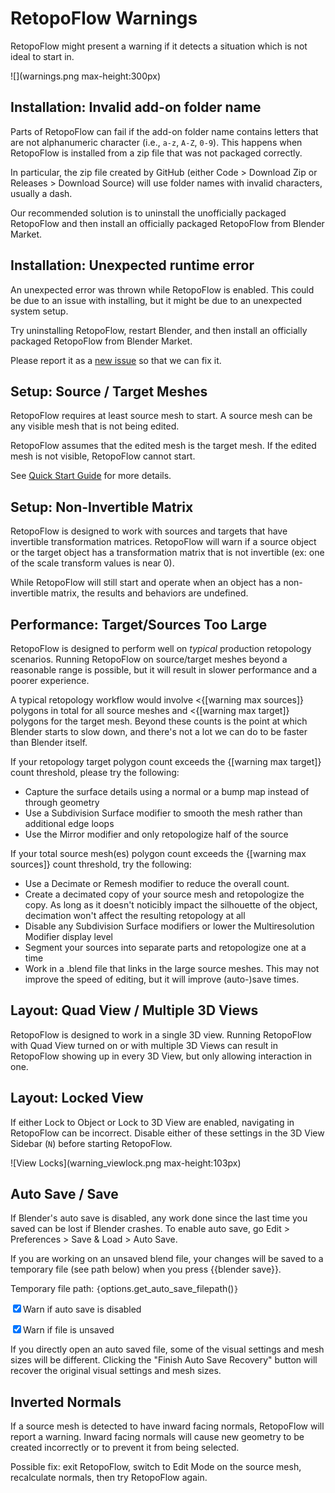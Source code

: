 # RetopoFlow Warnings

RetopoFlow might present a warning if it detects a situation which is not ideal to start in.

![](warnings.png max-height:300px)



## Installation: Invalid add-on folder name

Parts of RetopoFlow can fail if the add-on folder name contains letters that are not alphanumeric character (i.e., `a-z`, `A-Z`, `0-9`).
This happens when RetopoFlow is installed from a zip file that was not packaged correctly.

In particular, the zip file created by GitHub (either Code > Download Zip or Releases > Download Source) will use folder names with invalid characters, usually a dash.

Our recommended solution is to uninstall the unofficially packaged RetopoFlow and then install an officially packaged RetopoFlow from Blender Market.



## Installation: Unexpected runtime error

An unexpected error was thrown while RetopoFlow is enabled.
This could be due to an issue with installing, but it might be due to an unexpected system setup.

Try uninstalling RetopoFlow, restart Blender, and then install an officially packaged RetopoFlow from Blender Market.

Please report it as a [new issue](https://github.com/CGCookie/retopoflow/issues/new) so that we can fix it.



## Setup: Source / Target Meshes

RetopoFlow requires at least source mesh to start.
A source mesh can be any visible mesh that is not being edited.

RetopoFlow assumes that the edited mesh is the target mesh.
If the edited mesh is not visible, RetopoFlow cannot start.

See [Quick Start Guide](quick_start.md) for more details.


## Setup: Non-Invertible Matrix

RetopoFlow is designed to work with sources and targets that have invertible transformation matrices.
RetopoFlow will warn if a source object or the target object has a transformation matrix that is not invertible (ex: one of the scale transform values is near 0).

While RetopoFlow will still start and operate when an object has a non-invertible matrix, the results and behaviors are undefined.



## Performance: Target/Sources Too Large

RetopoFlow is designed to perform well on _typical_ production retopology scenarios.
Running RetopoFlow on source/target meshes beyond a reasonable range is possible, but it will result in slower performance and a poorer experience.

A typical retopology workflow would involve <{[warning max sources]} polygons in total for all source meshes and <{[warning max target]} polygons for the target mesh.
Beyond these counts is the point at which Blender starts to slow down, and there's not a lot we can do to be faster than Blender itself.

If your retopology target polygon count exceeds the {[warning max target]} count threshold, please try the following:

- Capture the surface details using a normal or a bump map instead of through geometry
- Use a Subdivision Surface modifier to smooth the mesh rather than additional edge loops
- Use the Mirror modifier and only retopologize half of the source

If your total source mesh(es) polygon count exceeds the {[warning max sources]} count threshold, try the following:

- Use a Decimate or Remesh modifier to reduce the overall count.
- Create a decimated copy of your source mesh and retopologize the copy. As long as it doesn't noticibly impact the silhouette of the object, decimation won't affect the resulting retopology at all
- Disable any Subdivision Surface modifiers or lower the Multiresolution Modifier display level
- Segment your sources into separate parts and retopologize one at a time
- Work in a .blend file that links in the large source meshes.  This may not improve the speed of editing, but it will improve (auto-)save times.




## Layout: Quad View / Multiple 3D Views

RetopoFlow is designed to work in a single 3D view.
Running RetopoFlow with Quad View turned on or with multiple 3D Views can result in RetopoFlow showing up in every 3D View, but only allowing interaction in one.


## Layout: Locked View

If either Lock to Object or Lock to 3D View are enabled, navigating in RetopoFlow can be incorrect.
Disable either of these settings in the 3D View Sidebar (`N`) before starting RetopoFlow.

![View Locks](warning_viewlock.png max-height:103px)



## Auto Save / Save

If Blender's auto save is disabled, any work done since the last time you saved can be lost if Blender crashes. To enable auto save, go Edit > Preferences > Save & Load > Auto Save.

If you are working on an unsaved blend file, your changes will be saved to a temporary file (see path below) when you press {{blender save}}.

Temporary file path: `{`options.get_auto_save_filepath()`}`

<label class="not-online"><input type="checkbox" checked="BoundBool('''options['check auto save']''')">Warn if auto save is disabled</label>

<label class="not-online"><input type="checkbox" checked="BoundBool('''options['check unsaved']''')">Warn if file is unsaved</label>

If you directly open an auto saved file, some of the visual settings and mesh sizes will be different.
Clicking the "Finish Auto Save Recovery" button will recover the original visual settings and mesh sizes.




## Inverted Normals

If a source mesh is detected to have inward facing normals, RetopoFlow will report a warning.
Inward facing normals will cause new geometry to be created incorrectly or to prevent it from being selected.

Possible fix: exit RetopoFlow, switch to Edit Mode on the source mesh, recalculate normals, then try RetopoFlow again.

